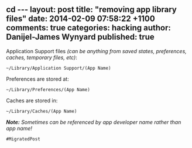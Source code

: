 cd ---
layout: post
title: "removing app library files"
date: 2014-02-09 07:58:22 +1100
comments: true
categories: hacking
author: Danijel-James Wynyard
published: true
---
Application Support files _(can be anything from saved states, preferences, caches, temporary files, etc)_:

    ~/Library/Application Support/(App Name)

Preferences are stored at:

    ~/Library/Preferences/(App Name)

Caches are stored in:

    ~/Library/Caches/(App Name)

_**Note:** Sometimes can be referenced by app developer name rather than app name!_

`#MigratedPost`
